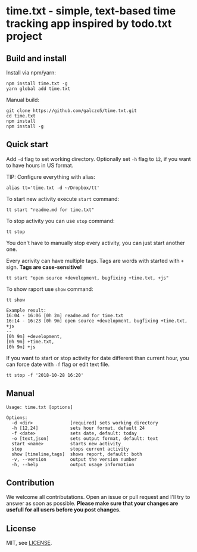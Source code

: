 # time.txt - simple, text-based time tracking app inspired by todo.txt project

## Build and install
Install via npm/yarn:
```
npm install time.txt -g
yarn global add time.txt
```

Manual build:
```
git clone https://github.com/galczo5/time.txt.git
cd time.txt
npm install
npm install -g
```

## Quick start
Add `-d` flag to set working directory. Optionally set `-h` flag to `12`, if you want to have hours in US format.

TIP: Configure everything with alias:

```
alias tt='time.txt -d ~/Dropbox/tt'
```

To start new activity execute `start` command:
```
tt start "readme.md for time.txt"
```

To stop activity you can use `stop` command:
```
tt stop
```

You don't have to manually stop every activity, you can just start another one.

Every acrivity can have multiple tags. Tags are words with started with `+` sign. **Tags are case-sensitive!**
```
tt start "open source +development, bugfixing +time.txt, +js"
```

To show raport use `show` command:
```
tt show

Example result:
16:04 - 16:06 [0h 2m] readme.md for time.txt
16:14 - 16:23 [0h 9m] open source +development, bugfixing +time.txt, +js
--
[0h 9m] +development, 
[0h 9m] +time.txt, 
[0h 9m] +js 
```

If you want to start or stop activity for date different than current hour, you can force date with `-f` flag or edit text file.
```
tt stop -f '2018-10-28 16:20'
```

## Manual
```
Usage: time.txt [options]

Options:
  -d <dir>              [required] sets working directory
  -h [12,24]            sets hour format, default 24
  -f <date>             sets date, default: today
  -o [text,json]        sets output format, default: text
  start <name>          starts new activity
  stop                  stops current activity
  show [timeline,tags]  shows report, default: both
  -v, --version         output the version number
  -h, --help            output usage information
```

## Contribution
We welcome all contributations. Open an issue or pull request and I'll try to answer as soon as possible.
**Please make sure that your changes are usefull for all users before you post changes.**

## License
MIT, see [LICENSE](./license.org).
